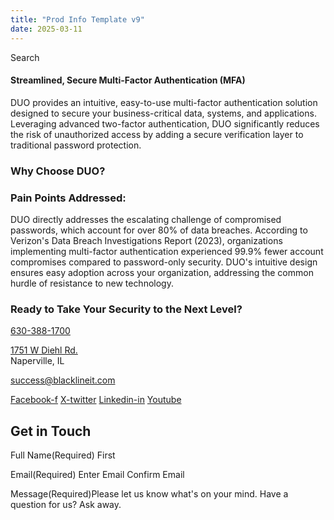 ```yaml
---
title: "Prod Info Template v9"
date: 2025-03-11
---
```


Search 

#### Streamlined, Secure Multi-Factor Authentication (MFA)

DUO provides an intuitive, easy-to-use multi-factor authentication solution designed to secure your business-critical data, systems, and applications. Leveraging advanced two-factor authentication, DUO significantly reduces the risk of unauthorized access by adding a secure verification layer to traditional password protection.  

### Why Choose DUO?

### Pain Points Addressed:

DUO directly addresses the escalating challenge of compromised passwords, which account for over 80% of data breaches. According to Verizon's Data Breach Investigations Report (2023), organizations implementing multi-factor authentication experienced 99.9% fewer account compromises compared to password-only security. DUO's intuitive design ensures easy adoption across your organization, addressing the common hurdle of resistance to new technology.

### Ready to Take Your Security to the Next Level?

[630-388-1700](tel:6303881700)

[1751 W Diehl Rd.](https://www.google.com/search?q=balckline%20it)  
Naperville, IL

[success@blacklineit.com](mailto:success@blacklineit.com)

[Facebook-f](https://www.facebook.com/) [X-twitter](https://twitter.com/) [Linkedin-in](https://www.linkedin.com/) [Youtube](https://www.youtube.com/)

## Get in Touch

Full Name(Required)  First

Email(Required)  Enter Email  Confirm Email

Message(Required)Please let us know what's on your mind. Have a question for us? Ask away.
